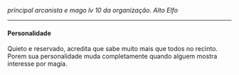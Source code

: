*principal arcanista e mago lv 10 da organização. Alto Elfo*

---
#### Personalidade
Quieto e reservado, acredita que sabe muito mais que todos no recinto. Porem sua personalidade muda completamente quando alguem mostra interesse por magia.